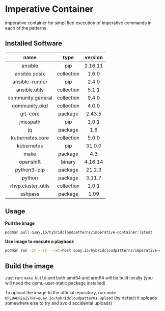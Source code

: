 # Imperative Container

imperative container for simplified execution of imperative commands in each of the patterns.


## Installed Software

|          name    |  type    |version|
|:----------------:|:--------:|:-----:|
|ansible           |pip       |2.16.11|
|ansible.posix     |collection|1.6.0  |
|ansible-runner    |pip       |2.4.0  |
|ansible.utils     |collection|5.1.1  |
|community.general |collection|9.4.0  |
|community.okd     |collection|4.0.0  |
|git-core          |package   |2.43.5 |
|jmespath          |pip       |1.0.1  |
|jq                |package   |1.6    |
|kubernetes.core   |collection|5.0.0  |
|kubernetes        |pip       |31.0.0 |
|make              |package   |4.3    |
|openshift         |binary    |4.16.14|
|python3-pip       |package   |21.2.3 |
|python            |package   |3.11.7 |
|rhvp.cluster_utils|collection|1.0.1  |
|sshpass           |package   |1.09   |

## Usage
**Pull the image**
```bash
podman pull quay.io/hybridcloudpatterns/imperative-container:latest
```

**Use image to execute a playbook**
```bash
podman run -it --rm --net=host quay.io/hybridcloudpatterns/imperative-container:latest ansible-playbook <playbook>.yml
```

## Build the image
Just run: `make build` and both amd64 and arm64 will be built locally (you will need the qemu-user-static package installed)

To upload the image to the official repository, run: `make UPLOADREGISTRY=quay.io/hybridcloudpatterns upload` (by default it uploads somewhere else
to try and avoid accidental uploads)

